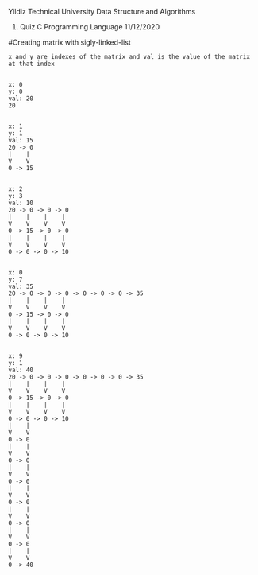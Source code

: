 Yildiz Technical University
Data Structure and Algorithms 
1. Quiz
C Programming Language
11/12/2020

#Creating matrix with sigly-linked-list
```explanation
x and y are indexes of the matrix and val is the value of the matrix at that index
```
```example
  
x: 0
y: 0
val: 20
20 
   
   
x: 1
y: 1
val: 15
20 -> 0   
|    |    
V    V    
0 -> 15


x: 2
y: 3
val: 10
20 -> 0 -> 0 -> 0
|    |    |    |
V    V    V    V
0 -> 15 -> 0 -> 0
|    |    |    |
V    V    V    V
0 -> 0 -> 0 -> 10


x: 0
y: 7
val: 35
20 -> 0 -> 0 -> 0 -> 0 -> 0 -> 0 -> 35
|    |    |    |
V    V    V    V
0 -> 15 -> 0 -> 0
|    |    |    |
V    V    V    V    
0 -> 0 -> 0 -> 10


x: 9
y: 1
val: 40
20 -> 0 -> 0 -> 0 -> 0 -> 0 -> 0 -> 35
|    |    |    |
V    V    V    V
0 -> 15 -> 0 -> 0
|    |    |    |
V    V    V    V
0 -> 0 -> 0 -> 10
|    |
V    V
0 -> 0
|    |
V    V
0 -> 0
|    |
V    V
0 -> 0
|    |
V    V
0 -> 0
|    |
V    V
0 -> 0
|    |
V    V
0 -> 0
|    |
V    V
0 -> 40
```
